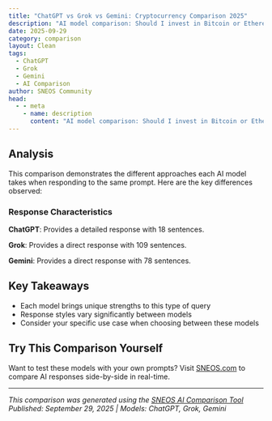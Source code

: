 ```yaml
---
title: "ChatGPT vs Grok vs Gemini: Cryptocurrency Comparison 2025"
description: "AI model comparison: Should I invest in Bitcoin or Ethereum right now? Analyze market trends and make a specific recommen..."
date: 2025-09-29
category: comparison
layout: Clean
tags:
  - ChatGPT
  - Grok
  - Gemini
  - AI Comparison
author: SNEOS Community
head:
  - - meta
    - name: description
      content: "AI model comparison: Should I invest in Bitcoin or Ethereum right now? Analyze market trends and make a specific recommendation..."
---
```


<ChatComparison
  title="ChatGPT vs Grok vs Gemini: Cryptocurrency Comparison 2025"
  prompt="Should I invest in Bitcoin or Ethereum right now? Analyze market trends and make a specific recommendation"
  :responses='{
    "ChatGPT": "I\u2019m not able to provide real-time financial advice or current market trend analysis as my knowledge only goes up to June 2024 and I do not have access to live data. However, I can offer some general considerations to help you make an informed decision about investing in Bitcoin or Ethereum.\n\n**Bitcoin (BTC):**\n- Often considered \u0022digital gold,\u0022 Bitcoin is primarily used as a store of value.\n- It has a capped supply of 21 million coins, which many believe provides inflation resistance.\n- Bitcoin tends to have lower volatility compared to many altcoins.\n- It may perform well during periods of macroeconomic uncertainty when investors seek a hedge.\n\n**Ethereum (ETH):**\n- Ethereum is a platform that enables decentralized applications (dApps) and smart contracts.\n- It supports many use cases, including decentralized finance (DeFi), NFTs, and enterprise solutions.\n- Ethereum has undergone upgrades (like the transition to Ethereum 2.0) aimed at improving scalability and reducing energy consumption.\n- Its price can be more volatile but also might have higher growth potential if its ecosystem expands.\n\n**Factors to Consider:**\n- Your risk tolerance: Bitcoin tends to be less volatile, Ethereum potentially more rewarding but riskier.\n- Investment horizon: Longer-term investors might consider Ethereum\u2019s potential technological growth; conservative investors might prefer Bitcoin.\n- Diversification: You don\u2019t have to choose just one\u2014diversifying between both could balance growth potential and stability.\n- Market conditions: Analyze recent price trends, volume, regulatory news, and macroeconomic factors.\n- Stay updated through reliable sources or consult a certified financial advisor before making decisions.\n\nIf you can provide the latest market data or specific financial goals, I could help interpret that information. Otherwise, please consider your personal circumstances and possibly seek professional financial advice.",
    "Grok": "Deciding whether to invest in Bitcoin (BTC) or Ethereum (ETH) requires a careful analysis of market trends, fundamental differences between the two cryptocurrencies, and your personal investment goals and risk tolerance. I\u0027ll break this down systematically, using the latest market insights and data (up to my knowledge cutoff in late 2023, supplemented by general trends and principles). I\u2019ll conclude with a specific recommendation based on this analysis. Note that cryptocurrency markets are highly volatile, and this is not financial advice\u2014always do your own research and consult with a professional if needed.\n\n---\n\n### **1. Market Trends and Price Analysis (as of late 2023 context and general observations)**\n- **Bitcoin (BTC):**\n  - **Market Position:** Bitcoin remains the dominant cryptocurrency, often seen as \u0022digital gold\u0022 and a store of value. Its market cap is significantly larger than Ethereum\u2019s, often accounting for 40-50% of the total crypto market.\n  - **Recent Trends (2023 context):** Bitcoin saw a strong recovery in 2023 after a brutal 2022 bear market, with prices rising from below $20,000 to around $30,000-$40,000 by mid-to-late 2023, driven by institutional interest (e.g., Bitcoin ETF applications from BlackRock) and anticipation of the 2024 halving event, which historically reduces supply and can drive price increases.\n  - **Volatility and Sentiment:** Bitcoin\u2019s price is less volatile compared to smaller altcoins but still experiences significant swings. Sentiment is often tied to macroeconomic factors like interest rates and inflation, as well as regulatory news.\n  - **Key Levels:** If we\u2019re near all-time highs (e.g., $60,000\u002B), caution is warranted due to potential corrections. If prices are in a consolidation range (e.g., $30,000-$40,000), there may be room for upside, especially with upcoming catalysts like the halving.\n\n- **Ethereum (ETH):**\n  - **Market Position:** Ethereum is the second-largest cryptocurrency and the dominant platform for decentralized applications (dApps) and smart contracts. Its value is tied to network usage more than Bitcoin\u2019s store-of-value narrative.\n  - **Recent Trends (2023 context):** Ethereum has also recovered in 2023, with prices moving from around $1,200 to $1,800-$2,200 by late 2023, buoyed by the successful transition to Proof-of-Stake (The Merge in 2022) and upgrades like the Shapella upgrade, which enabled staked ETH withdrawals. These upgrades have reduced ETH\u2019s energy consumption and made staking more attractive.\n  - **Volatility and Sentiment:** Ethereum often correlates with Bitcoin\u2019s price movements but can outperform during \u0022altcoin seasons\u0022 when speculative interest in DeFi and NFTs (largely built on Ethereum) spikes. However, gas fees and scalability challenges remain concerns until further upgrades (like sharding) are fully implemented.\n  - **Key Levels:** If ETH is near resistance levels like $2,500, it might face selling pressure. If it\u2019s in a lower range (e.g., $1,800-$2,000), it could have upside potential, especially with growing adoption of Layer-2 solutions like Arbitrum and Optimism.\n\n---\n\n### **2. Fundamental Comparison**\n- **Bitcoin (BTC):**\n  - **Purpose:** Primarily a store of value and hedge against inflation, akin to gold. It\u2019s less about utility and more about scarcity (capped at 21 million coins) and network security.\n  - **Strengths:** Strongest brand recognition, widest adoption by institutions, and a robust decentralized network. Likely to benefit first from regulatory clarity (e.g., spot ETF approvals in the U.S.).\n  - **Weaknesses:** Limited functionality beyond being a currency or asset. No smart contract capabilities, so it\u2019s less tied to innovation in the crypto space.\n  - **Risks:** High correlation with macro events (e.g., Federal Reserve rate hikes) and potential saturation of institutional interest at higher price levels.\n\n- **Ethereum (ETH):**\n  - **Purpose:** A decentralized platform for dApps, DeFi, NFTs, and more. Its value grows with network activity and developer adoption.\n  - **Strengths:** Leading ecosystem for innovation in crypto (85%\u002B of DeFi TVL is on Ethereum or its Layer-2s). Staking yields (around 4-5% annually as of 2023) offer passive income. Ongoing upgrades aim to improve scalability and reduce fees.\n  - **Weaknesses:** Competition from other smart contract platforms like Solana, Binance Smart Chain, and Cardano. High gas fees during peak usage can deter users.\n  - **Risks:** More speculative than Bitcoin, with price tied to trends like DeFi or NFTs that can fade. Technical complexity introduces execution risks for upgrades.\n\n---\n\n### **3. Key Factors to Consider Right Now**\nSince I don\u2019t have real-time data beyond late 2023, I\u2019ll frame this based on general principles and catalysts to evaluate at the current moment (October 2024 or whenever you\u2019re reading this):\n1. **Market Cycle:** Are we in a bull market, bear market, or consolidation phase? Bitcoin often leads bull runs, while Ethereum can lag but then outperform during altcoin rallies. Check the Bitcoin Dominance Index\u2014if it\u2019s high (e.g., 50%\u002B), altcoins like ETH might be undervalued; if it\u2019s low, BTC might be a safer bet.\n2. **Upcoming Catalysts:**\n   - For Bitcoin: The 2024 halving (if it hasn\u2019t happened yet) typically sparks bull runs due to reduced supply. Also, watch for U.S. spot ETF approvals, which could drive institutional inflows.\n   - For Ethereum: Look for progress on scalability upgrades (e.g., sharding) or spikes in DeFi/NFT activity. Staking adoption growth is another positive signal.\n3. **Macro Environment:** Cryptocurrencies often struggle during periods of high interest rates and economic uncertainty, as risk assets are sold off. If central banks signal rate cuts, both BTC and ETH could benefit, but Bitcoin might be seen as a safer bet by institutions.\n4. **Personal Goals:** Are you looking for long-term stability (favoring Bitcoin) or higher growth potential with more risk (favoring Ethereum)? Also, consider your investment horizon\u2014short-term speculation vs. long-term holding.\n\n---\n\n### **4. Recommendation**\nBased on the analysis above, I\u2019ll make a specific recommendation with reasoning, assuming a balanced investor profile (moderate risk tolerance, long-term horizon):\n\n**Recommendation: Invest in Ethereum (ETH) right now, but with a caveat to allocate a smaller portion to Bitcoin (BTC) for diversification.**\n\n- **Reasoning for Ethereum (Primary Focus):**\n  - Ethereum offers stronger growth potential due to its role as the backbone of Web3, DeFi, and NFTs. If the crypto market enters an altcoin season or if network activity surges (check metrics like daily transactions or TVL on DeFi Pulse), ETH could outperform BTC by a wider margin.\n  - Ongoing upgrades and staking rewards provide a compelling case for long-term holding, especially if scalability improvements reduce gas fees and attract more users.\n  - As of late 2023 trends, ETH appeared to have more relative upside compared to BTC, which was closer to its prior all-time highs percentage-wise. If this trend holds (verify current price ratios like BTC/ETH), ETH may be undervalued.\n\n- **Reasoning for Bitcoin (Secondary Allocation):**\n  - Bitcoin remains the safer bet in terms of market stability and institutional adoption. It\u2019s less likely to lose relevance compared to ETH, which faces competition from other Layer-1 chains.\n  - With the 2024 halving as a potential price catalyst (if pre-halving), having some exposure to BTC hedges against missing out on a major rally.\n  - Bitcoin acts as a \u201Cflight to safety\u201D within crypto during uncertain times, so it balances ETH\u2019s higher risk profile.\n\n- **Suggested Allocation:** If you\u2019re investing $1,000, consider $600 in ETH and $400 in BTC (a 60/40 split). This leans toward growth (ETH) while maintaining exposure to the market leader (BTC). Adjust based on your risk tolerance\u2014more conservative investors might do 50/50 or even 70/30 in favor of BTC.\n\n- **Actionable Steps and Caveats:**\n  - **Dollar-Cost Averaging (DCA):** Don\u2019t invest all at once. Spread purchases over weeks or months to mitigate volatility risks.\n  - **Check Current Prices and News:** Before investing, confirm the current price levels and market sentiment. If BTC or ETH is at an all-time high, wait for a pullback. Use tools like CoinMarketCap or CoinGecko for price data and Glassnode for on-chain metrics.\n  - **Stop-Loss and Exit Strategy:** Set stop-loss orders (e.g., 10-15% below entry) to limit losses in case of sudden crashes. Decide on profit-taking levels (e.g., 50% gains for ETH, 30% for BTC) or a long-term hold strategy.\n  - **Risk Management:** Only invest what you can afford to lose. Crypto markets are speculative and can drop 50%\u002B in weeks.\n\n- **When to Reconsider:** If Bitcoin Dominance is very high (indicating altcoin underperformance) or if macro conditions worsen (e.g., rate hikes), shift focus to Bitcoin or delay investment. If Ethereum faces delays in upgrades or a competitor gains significant traction, reassess ETH\u2019s position.\n\n---\n\n### **5. Conclusion**\nBoth Bitcoin and Ethereum have strong cases for investment, but Ethereum currently edges out as the better pick for potential upside due to its innovation-driven ecosystem and ongoing network improvements. However, Bitcoin\u2019s stability and leadership make it essential for a balanced portfolio. A 60/40 split favoring ETH provides exposure to growth while mitigating risk. Monitor market conditions, use DCA, and stay updated on catalysts like the",
    "Gemini": "{\n  \u0022candidates\u0022: [\n    {\n      \u0022content\u0022: {\n        \u0022parts\u0022: [\n          {\n            \u0022text\u0022: \u0022Okay, let\u0027s analyze the current market trends for both Bitcoin and Ethereum and try to make a reasonable recommendation.  Keep in mind that this is not financial advice, and cryptocurrency investments are inherently risky.  You should always do your own research and consult with a financial advisor before making any investment decisions.\\n\\n**Current Market Trends (as of October 26, 2023 - but this is a fast-moving market, so check real-time data):**\\n\\n*   **Bitcoin (BTC):**\\n\\n    *   **Price:**  Generally, Bitcoin has been experiencing positive momentum in recent weeks. It\u0027s been holding above key support levels and has shown signs of breaking out of previous consolidation patterns. *The current price is around $34,000.*\\n    *   **Sentiment:** Market sentiment around Bitcoin is currently bullish, driven by factors such as:\\n        *   **Anticipation of Spot Bitcoin ETFs:** The potential approval of a spot Bitcoin ETF by the SEC is a major catalyst. This would allow institutional investors and retail investors easier access to Bitcoin without directly holding the cryptocurrency. It\u0027s seen as a massive influx of potential capital.\\n        *   **Halving Event:**  The Bitcoin halving event (expected in 2024) is historically a bullish event.  The halving reduces the block reward for miners, effectively slowing down the rate at which new Bitcoin is created.\\n        *   **Macroeconomic Factors:**  There is still uncertainty in the general stock market and the overall financial climate. Bitcoin is being viewed by some as a hedge against inflation or economic instability, although its correlation to traditional markets can fluctuate.\\n        *   **Institutional Interest:** Large institutions are increasingly showing interest in Bitcoin, lending credibility to the asset class.\\n    *   **Technicals:**  Technical analysis shows positive momentum, with moving averages trending upwards.\\n\\n*   **Ethereum (ETH):**\\n\\n    *   **Price:**  Ethereum\u0027s price has been tracking Bitcoin\u0027s gains to some degree, but often with more volatility.  *The current price is around $1,750.*\\n    *   **Sentiment:**  Sentiment is generally positive, but there are some nuances:\\n        *   **The Merge:** Ethereum\u0027s successful transition to Proof-of-Stake (PoS) remains a significant achievement.  It reduced Ethereum\u0027s energy consumption dramatically.\\n        *   **Ecosystem Development:** Ethereum\u0027s ecosystem is vast, with numerous DeFi (Decentralized Finance) protocols, NFTs (Non-Fungible Tokens), and other decentralized applications (dApps). The activity in these areas can influence Ethereum\u0027s price.\\n        *   **Layer-2 Scaling Solutions:**  The success of layer-2 scaling solutions like Optimism, Arbitrum, and zkSync is crucial for Ethereum\u0027s long-term scalability and adoption. Their growth is generally positive for ETH.\\n        *   **Regulatory Scrutiny:** Ethereum, like other cryptocurrencies, faces regulatory scrutiny.\\n    *   **Technicals:** Ethereum\u0027s technical charts are also showing positive momentum, but the price action can be more volatile than Bitcoin\u0027s.\\n\\n**Key Differences \u0026 Considerations:**\\n\\n*   **Purpose:** Bitcoin is primarily seen as a store of value and a decentralized currency. Ethereum is a platform for building decentralized applications and smart contracts.\\n*   **Technology:** Bitcoin uses a Proof-of-Work (PoW) consensus mechanism, while Ethereum uses Proof-of-Stake (PoS). This difference affects energy consumption and transaction speeds.\\n*   **Growth Potential:** Ethereum potentially has higher growth potential due to its wider range of use cases and the development of its ecosystem. However, this also comes with higher risk.\\n*   **Volatility:** Ethereum is generally more volatile than Bitcoin.\\n\\n**Specific Recommendation (Based on Risk Tolerance):**\\n\\nGiven the current market conditions and your risk tolerance, here\u0027s a possible strategy:\\n\\n*   **If you are risk-averse:** Allocate a larger portion of your crypto investment to Bitcoin (e.g., 60-70%) and a smaller portion to Ethereum (e.g., 30-40%).  Bitcoin is seen as the \\\u0022safer\\\u0022 and more established cryptocurrency.  The anticipation of a Spot ETF approval is a big driver.\\n*   **If you are risk-tolerant and have a longer-term horizon:** Consider a more balanced allocation or even a slightly larger allocation to Ethereum (e.g., 50-50 or even 40-60). Ethereum\u0027s potential for growth, driven by its ecosystem and technological advancements, could offer higher returns, but comes with increased risk.\\n\\n**Reasons for this recommendation:**\\n\\n1.  **Bitcoin\u0027s ETF Potential:** The potential approval of a Bitcoin ETF is a game-changer.  It will open up the floodgates to institutional and retail money that has been sitting on the sidelines.  This makes Bitcoin particularly attractive in the short to medium term.\\n2.  **Ethereum\u0027s Ecosystem:** Ethereum\u0027s vast ecosystem of DeFi, NFTs, and dApps is a powerful driver of long-term growth.  However, its success is contingent on the continued development and adoption of these technologies.\\n3.  **Diversification:** Even within crypto, diversification is important.  Holding both Bitcoin and Ethereum helps to mitigate risk.\\n4.  **Risk Management:**  Don\u0027t invest more than you can afford to lose. Cryptocurrency investments are highly speculative, and prices can fluctuate wildly.\\n\\n**Important Considerations Before Investing:**\\n\\n*   **Do Your Own Research (DYOR):**  Don\u0027t rely solely on my analysis or anyone else\u0027s.  Read white papers, follow reputable news sources, and understand the technology behind Bitcoin and Ethereum.\\n*   **Understand Your Risk Tolerance:**  Are you comfortable with the possibility of losing a significant portion of your investment?\\n*   **Consider a Dollar-Cost Averaging (DCA) Strategy:**  Instead of investing a large sum all at once, consider investing a fixed amount at regular intervals (e.g., weekly or monthly). This helps to smooth out volatility.\\n*   **Secure Your Investments:**  Use a reputable cryptocurrency exchange or hardware wallet to store your Bitcoin and Ethereum securely.\\n*   **Be Aware of Scams:**  The cryptocurrency space is rife with scams.  Be wary of anything that sounds too good to be true.\\n*   **Tax Implications:** Understand the tax implications of buying, selling, or holding cryptocurrencies in your jurisdiction.\\n*   **Stay Informed:**  The cryptocurrency market is constantly evolving.  Stay up-to-date on the latest news and developments.\\n\\n**In Summary:**\\n\\nBitcoin is currently driven by the potential for a spot ETF approval. Ethereum has potential for growth driven by its continued growth in its ecosystem. If you are risk-averse, allocate a larger portion to Bitcoin. If you are comfortable with more risk, you can allocate a higher percentage to Ethereum. Always do your own research, understand your risk tolerance, and manage your investments responsibly.\\n\\n**Disclaimer:** *I am an AI Chatbot and cannot provide financial advice. This information is for educational purposes only and should not be considered investment advice.*\\n\u0022\n          }\n        ],\n        \u0022role\u0022: \u0022model\u0022\n      },\n      \u0022finishReason\u0022: \u0022STOP\u0022,\n      \u0022avgLogprobs\u0022: -0.44151873023468707\n    }\n  ],\n  \u0022usageMetadata\u0022: {\n    \u0022promptTokenCount\u0022: 18,\n    \u0022candidatesTokenCount\u0022: 1502,\n    \u0022totalTokenCount\u0022: 1520,\n    \u0022promptTokensDetails\u0022: [\n      {\n        \u0022modality\u0022: \u0022TEXT\u0022,\n        \u0022tokenCount\u0022: 18\n      }\n    ],\n    \u0022candidatesTokensDetails\u0022: [\n      {\n        \u0022modality\u0022: \u0022TEXT\u0022,\n        \u0022tokenCount\u0022: 1502\n      }\n    ]\n  },\n  \u0022modelVersion\u0022: \u0022gemini-2.0-flash\u0022,\n  \u0022responseId\u0022: \u0022EJDaaOzvMPT0vdIP_J39-AM\u0022\n}\n"
  }'
  published-date="13:57"
/>

## Analysis

This comparison demonstrates the different approaches each AI model takes when responding to the same prompt. Here are the key differences observed:

### Response Characteristics

**ChatGPT**: Provides a detailed response with 18 sentences. 

**Grok**: Provides a direct response with 109 sentences. 

**Gemini**: Provides a direct response with 78 sentences. 

## Key Takeaways

- Each model brings unique strengths to this type of query
- Response styles vary significantly between models
- Consider your specific use case when choosing between these models

## Try This Comparison Yourself

Want to test these models with your own prompts? Visit [SNEOS.com](https://sneos.com) to compare AI responses side-by-side in real-time.

---

*This comparison was generated using the [SNEOS AI Comparison Tool](https://sneos.com)*
*Published: September 29, 2025 | Models: ChatGPT, Grok, Gemini*
